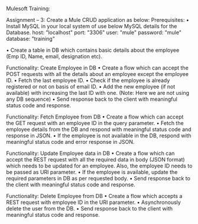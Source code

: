 Mulesoft Training: 

Assignment – 3:
Create a Mule CRUD application as below:
Prerequisites: 
•	Install MySQL in your local system of use below MySQL details for the Database.
  host: "localhost"
  port: "3306"
  user: "mule"
  password: "mule"
  database: "training"

•	Create a table in DB which contains basic details about the employee (Emp ID, Name, email, designation etc).

Functionality: Create Employee in DB
•	Create a flow which can accept the POST requests with all the details about an employee except the employee ID.
•	Fetch the last employee ID.
•	Check if the employee is already registered or not on basis of email ID.
•	Add the new employee (if not available) with increasing the last ID with one. (Note: Here we are not using any DB sequence)
•	Send response back to the client with meaningful status code and response.
 
Functionality: Fetch Employee from DB
•	Create a flow which can accept the GET request with an employee ID in the query parameter.
•	Fetch the employee details from the DB and respond with meaningful status code and response in JSON.
•	If the employee is not available in the DB, respond with meaningful status code and error response in JSON.

Functionality: Update Employee data in DB
•	Create a flow which can accept the REST request with all the required data in body (JSON format) which needs to be updated for an employee. Also, the employee ID needs to be passed as URI parameter.
•	If the employee is available, update the required parameters in DB as per requested body.
•	Send response back to the client with meaningful status code and response.

Functionality: Delete Employee from DB
•	Create a flow which accepts a REST request with employee ID in the URI parameter.
•	Asynchronously delete the user from the DB.
•	Send response back to the client with meaningful status code and response.
